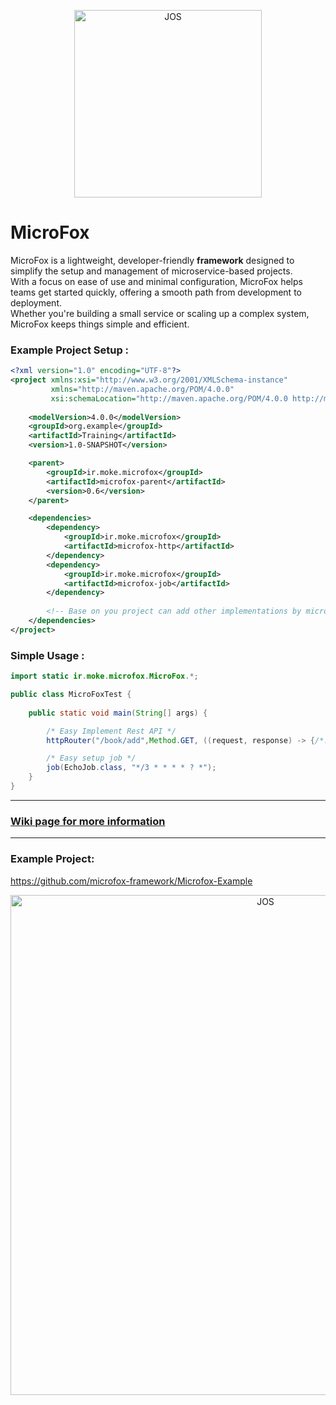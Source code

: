 <p align="center">
  <img src="assets/microfox.png" alt="JOS" width="300"/>
</p>

# MicroFox

MicroFox is a lightweight, developer-friendly **framework** designed to simplify the setup and management of
microservice-based projects.    
With a focus on ease of use and minimal configuration, MicroFox helps teams get started quickly, offering a smooth path
from development to deployment.    
Whether you're building a small service or scaling up a complex system, MicroFox keeps things simple and efficient.

### Example Project Setup :

```xml
<?xml version="1.0" encoding="UTF-8"?>
<project xmlns:xsi="http://www.w3.org/2001/XMLSchema-instance"
         xmlns="http://maven.apache.org/POM/4.0.0"
         xsi:schemaLocation="http://maven.apache.org/POM/4.0.0 http://maven.apache.org/xsd/maven-4.0.0.xsd">
    
    <modelVersion>4.0.0</modelVersion>
    <groupId>org.example</groupId>
    <artifactId>Training</artifactId>
    <version>1.0-SNAPSHOT</version>

    <parent>
        <groupId>ir.moke.microfox</groupId>
        <artifactId>microfox-parent</artifactId>
        <version>0.6</version>
    </parent>

    <dependencies>
        <dependency>
            <groupId>ir.moke.microfox</groupId>
            <artifactId>microfox-http</artifactId>
        </dependency>
        <dependency>
            <groupId>ir.moke.microfox</groupId>
            <artifactId>microfox-job</artifactId>
        </dependency>
        
        <!-- Base on you project can add other implementations by microfox -->
    </dependencies>
</project>

```

### Simple Usage :

```java
import static ir.moke.microfox.MicroFox.*;

public class MicroFoxTest {
    
    public static void main(String[] args) {

        /* Easy Implement Rest API */
        httpRouter("/book/add",Method.GET, ((request, response) -> {/*...*/}));

        /* Easy setup job */
        job(EchoJob.class, "*/3 * * * * ? *");
    }
}
```
---
### [Wiki page for more information](https://github.com/microfox-framework/MicroFox/wiki)   

---
### Example Project:

https://github.com/microfox-framework/Microfox-Example

<p align="center">
  <img src="assets/RapiDoc.png" alt="JOS" width="800"/>
</p>